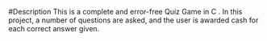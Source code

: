 #Description
This is a complete and error-free Quiz Game in C . In this project, a number of questions are asked, and the user is awarded cash for each correct answer given.


